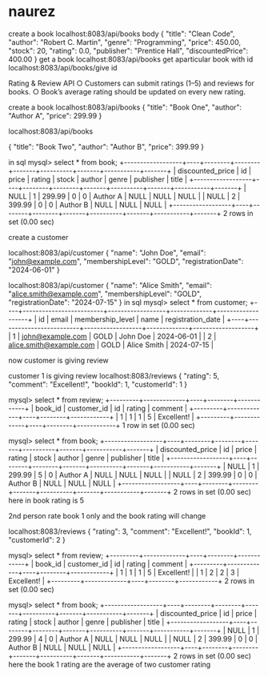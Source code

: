 # naurez

create a book
localhost:8083/api/books
body
{
  "title": "Clean Code",
  "author": "Robert C. Martin",
  "genre": "Programming",
  "price": 450.00,
  "stock": 20,
  "rating": 0.0,
  "publisher": "Prentice Hall",
  "discountedPrice": 400.00
}
get a book
localhost:8083/api/books
get aparticular book with id
localhost:8083/api/books/give id



Rating & Review API
○ Customers can submit ratings (1–5) and reviews for books.
○ Book’s average rating should be updated on every new rating.

create a book
localhost:8083/api/books
{
  "title": "Book One",
  "author": "Author A",
  "price": 299.99
}

localhost:8083/api/books

{
  "title": "Book Two",
  "author": "Author B",
  "price": 399.99
}

in sql
mysql> select * from book;
+------------------+----+--------+--------+-------+----------+-------+-----------+-------+
| discounted_price | id | price  | rating | stock | author   | genre | publisher | title |
+------------------+----+--------+--------+-------+----------+-------+-----------+-------+
|             NULL |  1 | 299.99 |      0 |     0 | Author A | NULL  | NULL      | NULL  |
|             NULL |  2 | 399.99 |      0 |     0 | Author B | NULL  | NULL      | NULL  |
+------------------+----+--------+--------+-------+----------+-------+-----------+-------+
2 rows in set (0.00 sec)

create a customer

localhost:8083/api/customer
{
  "name": "John Doe",
  "email": "john@example.com",
  "membershipLevel": "GOLD",
  "registrationDate": "2024-06-01"
}

localhost:8083/api/customer
{
  "name": "Alice Smith",
  "email": "alice.smith@example.com",
  "membershipLevel": "GOLD",
  "registrationDate": "2024-07-15"
}
 in sql
 mysql> select * from customer;
+----+-------------------------+------------------+-------------+-------------------+
| id | email                   | membership_level | name        | registration_date |
+----+-------------------------+------------------+-------------+-------------------+
|  1 | john@example.com        | GOLD             | John Doe    | 2024-06-01        |
|  2 | alice.smith@example.com | GOLD             | Alice Smith | 2024-07-15        |


now customer is giving review

customer 1 is giving review
localhost:8083/reviews
{
  "rating": 5,
  "comment": "Excellent!",
  "bookId": 1,
  "customerId": 1
}

mysql> select * from review;
+---------+-------------+----+--------+------------+
| book_id | customer_id | id | rating | comment    |
+---------+-------------+----+--------+------------+
|       1 |           1 |  1 |      5 | Excellent! |
+---------+-------------+----+--------+------------+
1 row in set (0.00 sec)

mysql> select * from book;
+------------------+----+--------+--------+-------+----------+-------+-----------+-------+
| discounted_price | id | price  | rating | stock | author   | genre | publisher | title |
+------------------+----+--------+--------+-------+----------+-------+-----------+-------+
|             NULL |  1 | 299.99 |      5 |     0 | Author A | NULL  | NULL      | NULL  |
|             NULL |  2 | 399.99 |      0 |     0 | Author B | NULL  | NULL      | NULL  |
+------------------+----+--------+--------+-------+----------+-------+-----------+-------+
2 rows in set (0.00 sec)
here in book rating is 5


2nd person rate book 1 only and the book rating will change

localhost:8083/reviews
{
  "rating": 3,
  "comment": "Excellent!",
  "bookId": 1,
  "customerId": 2
}


mysql> select * from review;
+---------+-------------+----+--------+------------+
| book_id | customer_id | id | rating | comment    |
+---------+-------------+----+--------+------------+
|       1 |           1 |  1 |      5 | Excellent! |
|       1 |           2 |  2 |      3 | Excellent! |
+---------+-------------+----+--------+------------+
2 rows in set (0.00 sec)

mysql> select * from book;
+------------------+----+--------+--------+-------+----------+-------+-----------+-------+
| discounted_price | id | price  | rating | stock | author   | genre | publisher | title |
+------------------+----+--------+--------+-------+----------+-------+-----------+-------+
|             NULL |  1 | 299.99 |      4 |     0 | Author A | NULL  | NULL      | NULL  |
|             NULL |  2 | 399.99 |      0 |     0 | Author B | NULL  | NULL      | NULL  |
+------------------+----+--------+--------+-------+----------+-------+-----------+-------+
2 rows in set (0.00 sec)
here the book 1 rating are the average of two customer rating
 












